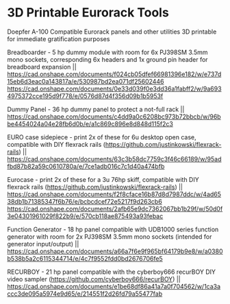 # 3D Printable Eurorack Tools
Doepfer A-100 Compatible Eurorack panels and other utilities 3D printable for immediate gratification purposes

Breadboarder - 5 hp dummy module with room for 6x PJ398SM 3.5mm mono sockets, corresponding 6x headers and 1x ground pin header for breadboard expansion || https://cad.onshape.com/documents/f024cb05dfef66981396e182/w/e737d15eb6d3eac0a143817a/e/530987bd2ea071df25602446
https://cad.onshape.com/documents/0e33d039f0e3dd36a1fabff2/w/9a6934975372cce195d9f778/e/0576d87d4f356d09b1b5953f

Dummy Panel - 36 hp dummy panel to protect a not-full rack || https://cad.onshape.com/documents/c4dd9a0c6208bc973b72bbcb/w/96bbe4454024a04e28fb6d0b/e/a1c869c896e8d848d115f2c3

EURO case sidepiece - print 2x of these for 6u desktop open case, compatible with DIY flexrack rails (https://github.com/justinkowski/flexrack-rails) || https://cad.onshape.com/documents/63c3b58dc7759c3f46c66189/w/95adfbd87b82a59c0610780a/e/7ce1adb016c7c1d40a474bfb

Eurocase - print 2x of these for a 3u 76hp skiff, compatible with DIY flexrack rails (https://github.com/justinkowski/flexrack-rails) || https://cad.onshape.com/documents/f2f8cface16b87d8d7987ddc/w/4ad6538db1b71385347f6b76/e/bcbcdcef72e5217f9d263cb6
https://cad.onshape.com/documents/2afb65e9dc7362067bb1b29f/w/50d0f3e04301961029f822b9/e/570cb118ae875493a93febac

Function Generator - 18 hp panel compatible with UDB1000 series function generator with room for 2x PJ398SM 3.5mm mono sockets (intended for generator input/output) || https://cad.onshape.com/documents/a66a7f6e9f965bf64179b9e8/w/a0380b538b5a2c6115344714/e/4c7f9552fdd0bd2676706fe5

RECURBOY - 21 hp panel compatible with the cyberboy666 recurBOY DIY video sampler (https://github.com/cyberboy666/recurBOY) || https://cad.onshape.com/documents/e1be68df86a41a7a0f704562/w/1ca3accc3de095a5974e9d65/e/214551f2d26fd79a55477fab

